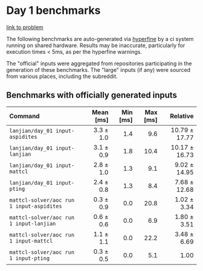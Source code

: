 # Day 1 benchmarks

[link to problem](http://adventofcode.com/2022/day/1)

The following benchmarks are auto-generated via [hyperfine](https://github.com/sharkdp/hyperfine) by a ci system running on shared hardware. Results may be inaccurate, particularly for execution times < 5ms, as per the hyperfine warnings.

The "official" inputs were aggregated from repositories participating in the generation of these benchmarks. The "large" inputs (if any) were sourced from various places, including the subreddit.

## Benchmarks with officially generated inputs
| Command | Mean [ms] | Min [ms] | Max [ms] | Relative |
|:---|---:|---:|---:|---:|
| `lanjian/day_01 input-aspidites` | 3.3 ± 1.0 | 1.4 | 9.6 | 10.79 ± 17.77 |
| `lanjian/day_01 input-lanjian` | 3.1 ± 0.9 | 1.8 | 10.4 | 10.17 ± 16.73 |
| `lanjian/day_01 input-mattcl` | 2.8 ± 1.0 | 1.3 | 9.1 | 9.02 ± 14.95 |
| `lanjian/day_01 input-pting` | 2.4 ± 0.8 | 1.3 | 8.4 | 7.68 ± 12.68 |
| `mattcl-solver/aoc run 1 input-aspidites` | 0.3 ± 0.9 | 0.0 | 20.8 | 1.02 ± 3.34 |
| `mattcl-solver/aoc run 1 input-lanjian` | 0.6 ± 0.6 | 0.0 | 6.9 | 1.80 ± 3.51 |
| `mattcl-solver/aoc run 1 input-mattcl` | 1.1 ± 1.1 | 0.0 | 22.2 | 3.48 ± 6.69 |
| `mattcl-solver/aoc run 1 input-pting` | 0.3 ± 0.5 | 0.0 | 5.1 | 1.00 |
